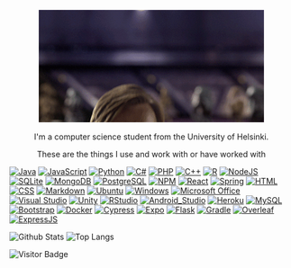 <p align='center'> <img src= "hellothereobi.gif"> </p>

<p align='center'>
I'm a computer science student from the University of Helsinki.
</p>

<p align='center'> These are the things I use and work with or have worked with </p>

<p> 
  
[![Java](https://img.shields.io/badge/java-%23ED8B00.svg?&style=for-the-badge&logo=java&logoColor=white)]()
[![JavaScript](https://img.shields.io/badge/JavaScript-D8C31A?style=for-the-badge&logo=javascript&logoColor=white)]()
[![Python](https://img.shields.io/badge/Python-3776AB?style=for-the-badge&logo=python&logoColor=white)]()
[![C#](https://img.shields.io/badge/C%23-239120?style=for-the-badge&logo=c-sharp&logoColor=white)]()
[![PHP](https://img.shields.io/badge/PHP-777BB4?style=for-the-badge&logo=php&logoColor=white)]()
[![C++](https://img.shields.io/badge/C%2B%2B-00599C?style=for-the-badge&logo=c%2B%2B&logoColor=white)]()
[![R](https://img.shields.io/badge/R-276DC3?style=for-the-badge&logo=r&logoColor=white)]()
[![NodeJS](https://img.shields.io/badge/NodeJS-529f44?style=for-the-badge&logo=node.js&logoColor=white)]()
[![SQLite](https://img.shields.io/badge/SQLite-07405E?style=for-the-badge&logo=sqlite&logoColor=white)]()
[![MongoDB](https://img.shields.io/badge/MongoDB-%234ea94b.svg?&style=for-the-badge&logo=mongodb&logoColor=white)]()
[![PostgreSQL](https://img.shields.io/badge/PostgreSQL-336791?style=for-the-badge&logo=PostgreSQL&logoColor=white)]()
[![NPM](https://img.shields.io/badge/NPM-CB3837?style=for-the-badge&logo=NPM&logoColor=white)]()
[![React](https://img.shields.io/badge/React-1E1E1E?style=for-the-badge&logo=react&logoColor=5DD1F5)]()
[![Spring](https://img.shields.io/badge/Spring-6DB33F?style=for-the-badge&logo=spring&logoColor=white)]()
[![HTML](https://img.shields.io/badge/HTML-E34F26?style=for-the-badge&logo=html5&logoColor=white)]()
[![CSS](https://img.shields.io/badge/CSS-1572B6?style=for-the-badge&logo=css3&logoColor=white)]()
[![Markdown](https://img.shields.io/badge/Markdown-000000?style=for-the-badge&logo=markdown&logoColor=white)]()
[![Ubuntu](https://img.shields.io/badge/Ubuntu-E95420?style=for-the-badge&logo=ubuntu&logoColor=white)]()
[![Windows](https://img.shields.io/badge/Windows-0078D6?style=for-the-badge&logo=Windows&logoColor=white)]()
[![Microsoft Office](https://img.shields.io/badge/Microsoft_Office-D83B01?style=for-the-badge&logo=microsoft-office&logoColor=white)]()
[![Visual Studio](https://img.shields.io/badge/Visual_Studio-D83B01?style=for-the-badge&logo=visual-studio&logoColor=white)]()
[![Unity](https://img.shields.io/badge/Unity-000000?style=for-the-badge&logo=unity&logoColor=white)]()
[![RStudio](https://img.shields.io/badge/R_Studio-75AADB?style=for-the-badge&logo=rstudio&logoColor=white)]()
[![Android_Studio](https://img.shields.io/badge/Android_Studio-3DDC84?style=for-the-badge&logo=android-studio&logoColor=white)]()
[![Heroku](https://img.shields.io/badge/Heroku-430098?style=for-the-badge&logo=heroku&logoColor=white)]()
[![MySQL](https://img.shields.io/badge/MySQL-005C84?style=for-the-badge&logo=mysql&logoColor=white)]()
[![Bootstrap](https://img.shields.io/badge/Bootstrap-563D7C?style=for-the-badge&logo=bootstrap&logoColor=white)]()
[![Docker](https://img.shields.io/badge/Docker-2CA5E0?style=for-the-badge&logo=docker&logoColor=white)]()
[![Cypress](https://img.shields.io/badge/Cypress-17202C?style=for-the-badge&logo=cypress&logoColor=white)]()
[![Expo](https://img.shields.io/badge/Expo-1B1F23?style=for-the-badge&logo=expo&logoColor=white)]()
[![Flask](https://img.shields.io/badge/Flask-000000?style=for-the-badge&logo=flask&logoColor=white)]()
[![Gradle](https://img.shields.io/badge/gradle-02303A?style=for-the-badge&logo=gradle&logoColor=white)]()
[![Overleaf](https://img.shields.io/badge/Overleaf-47A141?style=for-the-badge&logo=Overleaf&logoColor=white)]()
[![ExpressJS](https://img.shields.io/badge/Express.js-000000?style=for-the-badge&logo=express&logoColor=white)]()
</p>

![Github Stats](https://github-readme-stats.vercel.app/api?username=NuiS4ncE&count_private=true&show_icons=true&include_all_commits=true&theme=blue-green)
![Top Langs](https://github-readme-stats.vercel.app/api/top-langs/?username=NuiS4ncE&theme=blue-green)

![Visitor Badge](https://visitor-badge.laobi.icu/badge?page_id=NuiS4ncE.NuiS4ncE)
